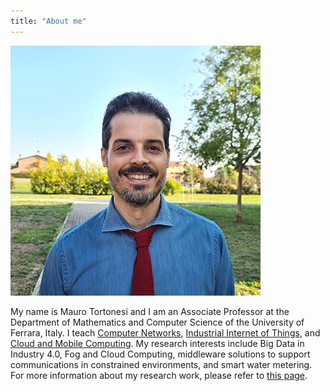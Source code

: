 ```yaml
---
title: "About me"
---
```


![A decent portrait](images/mauro.jpeg)

My name is Mauro Tortonesi and I am an Associate Professor at the Department of
Mathematics and Computer Science of the University of Ferrara, Italy. I teach
[Computer
Networks](https://www.unife.it/ing/informazione/reti-calcolatori/scheda-insegnamento/en),
[Industrial Internet of
Things](http://www.unife.it/ing/lm.infoauto/industrial-iot/scheda-insegnamento/en),
and [Cloud and Mobile
Computing](http://www.unife.it/ing/lm.infoauto/cloud-mobile-computing/scheda-insegnamento/en).
My research interests include Big Data in Industry 4.0, Fog and Cloud
Computing, middleware solutions to support communications in constrained
environments, and smart water metering. For more information about my research
work, please refer to [this page](https://ds.unife.it/people/mauro.tortonesi/).

